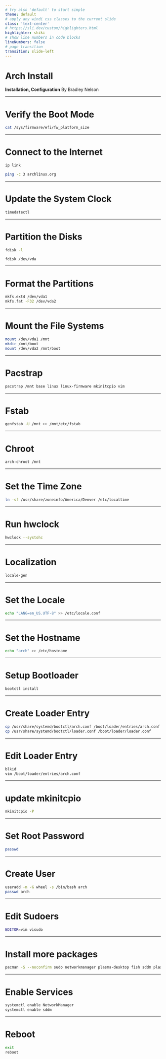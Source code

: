 ```yaml
---
# try also 'default' to start simple
theme: default
# apply any windi css classes to the current slide
class: 'text-center'
# https://sli.dev/custom/highlighters.html
highlighter: shiki
# show line numbers in code blocks
lineNumbers: false
# page transition
transition: slide-left
---
```


# Arch Install

**Installation, Configuration**
By Bradley Nelson

---

# Verify the Boot Mode

```bash
cat /sys/firmware/efi/fw_platform_size
```

---

# Connect to the Internet

```bash
ip link
```

```bash
ping -c 3 archlinux.org
```
---

# Update the System Clock

```bash
timedatectl
```

---

# Partition the Disks

```bash
fdisk -l
```

```bash
fdisk /dev/vda
```

---

# Format the Partitions

```bash
mkfs.ext4 /dev/vda1
mkfs.fat -F32 /dev/vda2
```

---

# Mount the File Systems

```bash
mount /dev/vda1 /mnt
mkdir /mnt/boot
mount /dev/vda2 /mnt/boot
```

---

# Pacstrap

```bash
pacstrap /mnt base linux linux-firmware mkinitcpio vim
```

---

# Fstab

```bash
genfstab -U /mnt >> /mnt/etc/fstab
```

---

# Chroot

```bash
arch-chroot /mnt
```

---

# Set the Time Zone

```bash
ln -sf /usr/share/zoneinfo/America/Denver /etc/localtime
```

---

# Run hwclock

```bash
hwclock --systohc
```

---

# Localization

```bash
locale-gen
```

---

# Set the Locale

```bash
echo "LANG=en_US.UTF-8" >> /etc/locale.conf
```

---

# Set the Hostname

```bash
echo "arch" >> /etc/hostname
```

---

# Setup Bootloader

```bash
bootctl install
```

---

# Create Loader Entry

```bash
cp /usr/share/systemd/bootctl/arch.conf /boot/loader/entries/arch.conf
cp /usr/share/systemd/bootctl/loader.conf /boot/loader/loader.conf
```

---

# Edit Loader Entry

```bash
blkid
vim /boot/loader/entries/arch.conf
```

---

# update mkinitcpio

```bash
mkinitcpio -P
```

---

# Set Root Password

```bash
passwd
```

---

# Create User

```bash
useradd -m -G wheel -s /bin/bash arch
passwd arch
```

---

# Edit Sudoers

```bash
EDITOR=vim visudo
```

---

# Install more packages

```bash
pacman -S --noconfirm sudo networkmanager plasma-desktop fish sddm plasma-wayland-session
```

---

# Enable Services

```bash
systemctl enable NetworkManager
systemctl enable sddm
```

---

# Reboot

```bash
exit
reboot
```
